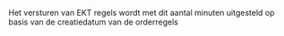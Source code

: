 Het versturen van EKT regels wordt met dit aantal minuten uitgesteld op basis van de creatiedatum van de orderregels